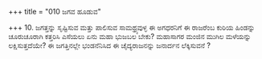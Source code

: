 +++
title = "010 ಜಗವ ಹೂಡುವ"

+++
10. ಜಗತ್ತನ್ನು ಸೃಷ್ಟಿಸುವ ಮತ್ತು ಪಾಲಿಸುವ ಸಾಮಥ್ರ್ಯವುಳ್ಳ ಈ ಅಗಧರನಿಗೆ ಈ ರಾಜರೆಂಬ ಕುರಿಯ ಹಿಂಡನ್ನು ಚೂರುಚೂರಾಗಿ ಕತ್ತರಿಸಿ ಎಸೆಯಲು ಏನು ಮಹಾ ಭುಜಬಲ ಬೇಕು? ಮಹಾಸಾಗರ ಮಂಜಿನ ಮುಗಿಲ ಮಳೆಯನ್ನು ಲಕ್ಷಿಸುತ್ತದೆಯೇ? ಈ ಜಗತ್ತಿನಲ್ಲೇ ಭಂಡನೆನಿಸಿದ ಈ ಚೈದ್ಯರಾಜನನ್ನು ಜನಾರ್ದನ ಲೆಕ್ಕಿಸುವನೆ ?